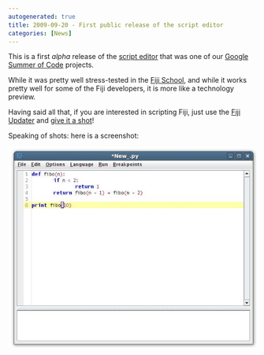 ```yaml
---
autogenerated: true
title: 2009-09-20 - First public release of the script editor
categories: [News]
---
```


This is a first *alpha* release of the [script editor](/events/soc-2009-ideas#add-a-simple-yet-minimally-powerful-plugin-and-script-editor) that was one of our [Google Summer of Code](/news/2009-04-20-summer-of-code-we-got-us-three-students) projects.

While it was pretty well stress-tested in the [Fiji School](/news/2009-08-04-fiji-school-last-call-for-student-applications), and while it works pretty well for some of the Fiji developers, it is more like a technology preview.

Having said all that, if you are interested in scripting Fiji, just use the [Fiji Updater](/plugins/updater) and [give it a shot](/scripting/script-editor)!

Speaking of shots: here is a screenshot:

![](/media/script-editor-first-script.jpg)


